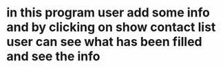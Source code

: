 # in this program user add some info and by clicking on show contact list user can see what has been filled and see the info